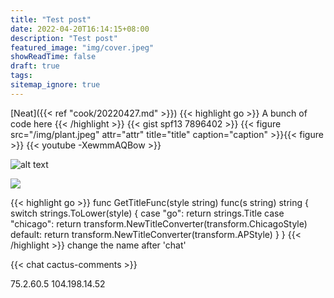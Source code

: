 ```yaml
---
title: "Test post"
date: 2022-04-20T16:14:15+08:00
description: "Test post"
featured_image: "img/cover.jpeg"
showReadTime: false
draft: true
tags:
sitemap_ignore: true
---
```


[Neat]({{< ref "cook/20220427.md" >}})
{{< highlight go >}} A bunch of code here {{< /highlight >}}
{{< gist spf13 7896402 >}}
{{< figure src="/img/plant.jpeg" attr="attr" title="title" caption="caption" >}}{{< figure >}}
{{< youtube -XewmmAQBow >}}

![alt text](/img/plant.jpeg)

<img src="/img/plant.jpeg">

{{< highlight go >}}
func GetTitleFunc(style string) func(s string) string {
switch strings.ToLower(style) {
case "go":
return strings.Title
case "chicago":
return transform.NewTitleConverter(transform.ChicagoStyle)
default:
return transform.NewTitleConverter(transform.APStyle)
}
}
{{< /highlight >}}
change the name after 'chat'

<div>{{< chat cactus-comments >}}</div>

75.2.60.5
104.198.14.52
